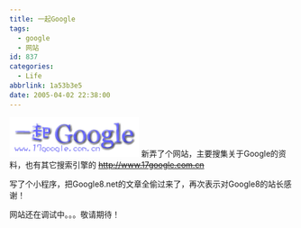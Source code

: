 ```yaml
---
title: 一起Google
tags:
  - google
  - 网站
id: 837
categories:
  - Life
abbrlink: 1a53b3e5
date: 2005-04-02 22:38:00
---
```

[![17google.com.cn](/images/2005/04/02_12749.png)](http://www.17google.com.cn/)
新弄了个网站，主要搜集关于Google的资料，也有其它搜索引擎的
~~http://www.17google.com.cn~~

写了个小程序，把Google8.net的文章全偷过来了，再次表示对Google8的站长感谢！

网站还在调试中。。。敬请期待！